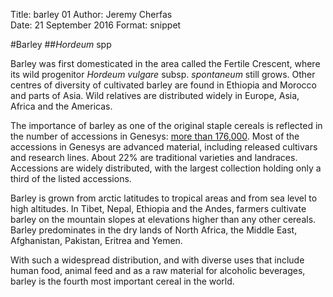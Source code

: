 Title:   barley 01
Author: Jeremy Cherfas  
Date:   21 September 2016 
Format: snippet   

#Barley
##*Hordeum* spp

Barley was first domesticated in the area called the Fertile Crescent, where its wild progenitor *Hordeum vulgare* subsp. *spontaneum* still grows. Other centres of diversity of cultivated barley are found in Ethiopia and Morocco and parts of Asia. Wild relatives are distributed widely in  Europe, Asia, Africa and the Americas. 

The importance of barley as one of the original staple cereals is reflected in the number of accessions in Genesys: [more than 176,000](https://goo.gl/95A238). Most of the accessions in Genesys are advanced material, including released cultivars and research lines. About 22% are traditional varieties and landraces. Accessions are widely distributed, with the largest collection holding only a third of the listed accessions.

Barley is grown from arctic latitudes to tropical areas and from sea level to high altitudes. In Tibet, Nepal, Ethiopia and the Andes, farmers cultivate barley on the mountain slopes at elevations higher than any other cereals. Barley predominates in the dry lands of North Africa, the Middle East, Afghanistan, Pakistan, Eritrea and Yemen.

With such a widespread distribution, and with diverse uses that include human food, animal feed and as a raw material for alcoholic beverages, barley is the fourth most important cereal in the world.